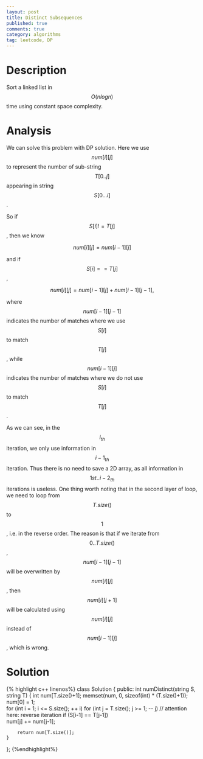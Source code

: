 ```yaml
---
layout: post
title: Distinct Subsequences 
published: true
comments: true
category: algorithms
tag: leetcode, DP
---
```


# Description

Sort a linked list in $$O(n log n)$$ time using constant space complexity.

# Analysis

We can solve this problem with DP solution. Here we use $$num[i][j]$$ to represent the number of sub-string  $$T[0..j]$$ appearing in string $$S[0...i]$$.

So if $$S[i] != T[j]$$, then we know

$$num[i][j] = num[i-1][j]$$

and if $$S[i] == T[j]$$,

$$num[i][j] = num[i-1][j] + num[i-1][j-1],$$

where $$num[i-1][j-1]$$ indicates the number of matches where we use $$S[i]$$ to match $$T[j]$$, while $$num[i-1][j]$$ indicates the number of matches where we do not use $$S[i]$$ to match $$T[j]$$.

As we can see, in the $$i_{th}$$ iteration, we only use information in $${i-1}_{th}$$ iteration. Thus there is no need to save a 2D array, as all information in $$1st..{i-2}_{th}$$ iterations is useless. One thing worth noting that in the second layer of loop, we need to loop from $$T.size()$$ to $$1$$, i.e. in the reverse order. The reason is that if we iterate from $$0..T.size()$$, $$num[i-1][j-1]$$ will be overwritten by $$num[i][j]$$, then $$num[i][j+1]$$ will be calculated using $$num[i][j]$$ instead of $$num[i-1][j]$$, which is wrong.


# Solution 

{% highlight c++ linenos%}
class Solution {
public:
    int numDistinct(string S, string T) {
        int num[T.size()+1];
        memset(num, 0, sizeof(int) * (T.size()+1));
        num[0] = 1;  
        for (int i = 1; i <= S.size(); ++ i)
            for (int j = T.size(); j >= 1; -- j) // attention here: reverse iteration
                if (S[i-1] == T[j-1])                                       
                    num[j] += num[j-1];
                   
        return num[T.size()];
    }
};
{%endhighlight%}